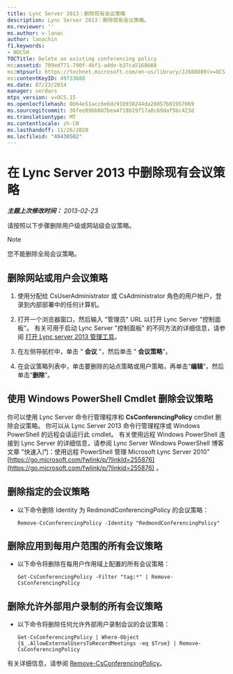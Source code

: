 ```yaml
---
title: Lync Server 2013：删除现有会议策略
description: Lync Server 2013：删除现有会议策略。
ms.reviewer: ''
ms.author: v-lanac
author: lanachin
f1.keywords:
- NOCSH
TOCTitle: Delete an existing conferencing policy
ms:assetid: 709ed771-790f-4bf1-a4de-b37ca5168688
ms:mtpsurl: https://technet.microsoft.com/en-us/library/JJ688089(v=OCS.15)
ms:contentKeyID: 49733688
ms.date: 07/23/2014
manager: serdars
mtps_version: v=OCS.15
ms.openlocfilehash: 0b64e51acc6e6dc91b938244da28057b01957069
ms.sourcegitcommit: 36fee89bb887bea4f18b19f17a8c69daf5bc423d
ms.translationtype: MT
ms.contentlocale: zh-CN
ms.lasthandoff: 11/26/2020
ms.locfileid: "49430502"
---
```

# <a name="delete-an-existing-conferencing-policy-in-lync-server-2013"></a>在 Lync Server 2013 中删除现有会议策略

<div data-xmlns="http://www.w3.org/1999/xhtml">

<div class="topic" data-xmlns="http://www.w3.org/1999/xhtml" data-msxsl="urn:schemas-microsoft-com:xslt" data-cs="https://msdn.microsoft.com/">

<div data-asp="https://msdn2.microsoft.com/asp">



</div>

<div id="mainSection">

<div id="mainBody">

<span> </span>

_**主题上次修改时间：** 2013-02-23_

请按照以下步骤删除用户级或网站级会议策略。

<div>


> [!NOTE]  
> 您不能删除全局会议策略。



</div>

<div>

## <a name="to-delete-a-site-or-user-conferencing-policy"></a>删除网站或用户会议策略

1.  使用分配给 CsUserAdministrator 或 CsAdministrator 角色的用户帐户，登录到内部部署中的任何计算机。

2.  打开一个浏览器窗口，然后输入 "管理员" URL 以打开 Lync Server "控制面板"。 有关可用于启动 Lync Server "控制面板" 的不同方法的详细信息，请参阅 [打开 Lync server 2013 管理工具](lync-server-2013-open-lync-server-administrative-tools.md)。

3.  在左侧导航栏中，单击 " **会议** "，然后单击 " **会议策略**"。

4.  在会议策略列表中，单击要删除的站点策略或用户策略，再单击“**编辑**”，然后单击“**删除**”。

</div>

<div>

## <a name="removing-conferencing-policies-by-using-windows-powershell-cmdlets"></a>使用 Windows PowerShell Cmdlet 删除会议策略

你可以使用 Lync Server 命令行管理程序和 **CsConferencingPolicy** cmdlet 删除会议策略。 你可以从 Lync Server 2013 命令行管理程序或 Windows PowerShell 的远程会话运行此 cmdlet。 有关使用远程 Windows PowerShell 连接到 Lync Server 的详细信息，请参阅 Lync Server Windows PowerShell 博客文章 "快速入门：使用远程 PowerShell 管理 Microsoft Lync Server 2010" [https://go.microsoft.com/fwlink/p/?linkId=255876](https://go.microsoft.com/fwlink/p/?linkid=255876) 。

<div>

## <a name="to-remove-a-specified-conferencing-policy"></a>删除指定的会议策略

  - 以下命令删除 Identity 为 RedmondConferencingPolicy 的会议策略：
    
        Remove-CsConferencingPolicy -Identity "RedmondConferencingPolicy"

</div>

<div>

## <a name="to-remove-all-of-the-conferencing-policies-applied-to-the-per-user-scope"></a>删除应用到每用户范围的所有会议策略

  - 以下命令将删除在每用户作用域上配置的所有会议策略：
    
        Get-CsConferencingPolicy -Filter "tag:*" | Remove-CsConferencingPolicy

</div>

<div>

## <a name="to-remove-all-of-the-conferencing-polices-that-allow-recording-by-external-users"></a>删除允许外部用户录制的所有会议策略

  - 以下命令将删除任何允许外部用户录制会议的会议策略：
    
        Get-CsConferencingPolicy | Where-Object {$_.AllowExternalUsersToRecordMeetings -eq $True} | Remove-CsConferencingPolicy

</div>

有关详细信息，请参阅 [Remove-CsConferencingPolicy](https://docs.microsoft.com/powershell/module/skype/Remove-CsConferencingPolicy)。

</div>

</div>

<span> </span>

</div>

</div>

</div>

